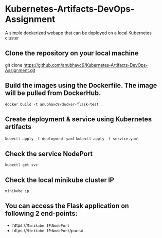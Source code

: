 # Kubernetes-Artifacts-DevOps-Assignment
A simple dockerized webapp that can be deployed on a local Kubernetes cluster

## Clone the repository on your local machine
git clone https://github.com/anubhavc9/Kubernetes-Artifacts-DevOps-Assignment.git

## Build the images using the Dockerfile. The image will be pulled from DockerHub.
`docker build -t anubhavc9/docker-flask-test .`

## Create deployment & service using Kubernetes artifacts
`kubectl apply -f deployment.yaml`
`kubectl apply -f service.yaml`

## Check the service NodePort
`kubectl get svc`

## Check the local minikube cluster IP
`minikube ip`

## You can access the Flask application on following 2 end-points:
- https://`Minikube IP`:`NodePort`
- https://`Minikube IP`:`NodePort`/pucsd
